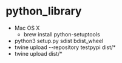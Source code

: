 # python_library

- Mac OS X
  - brew install python-setuptools
- python3 setup.py sdist bdist_wheel
- twine upload --repository testpypi dist/*
- twine upload dist/*

